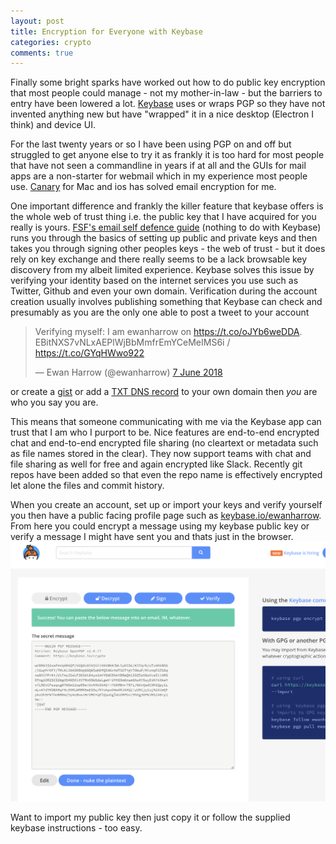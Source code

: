 ```yaml
---
layout: post
title: Encryption for Everyone with Keybase
categories: crypto
comments: true
---
```


Finally some bright sparks have worked out how to do public key encryption that most people could manage - not my mother-in-law - but the barriers to entry have been lowered a lot.  [Keybase](https://keybase.io) uses or wraps PGP so they have not invented anything new but have "wrapped" it in a nice desktop (Electron I think) and device UI.

For the last twenty years or so I have been using PGP on and off but struggled to get anyone else to try it as frankly it is too hard for most people that have not seen a commandline in years if at all and the GUIs for mail apps are a non-starter for webmail which in my experience most people use.  [Canary](https://canarymail.io) for Mac and ios has solved email encryption for me.

One important difference and frankly the killer feature that keybase offers is the whole web of trust thing i.e. the public key that I have acquired for you really is yours.  [FSF's email self defence guide](https://emailselfdefense.fsf.org/en/) (nothing to do with Keybase) runs you through the basics of setting up public and private keys and then takes you through signing other peoples keys - the web of trust - but it does rely on key exchange and there really seems to be a lack browsable key discovery from  my albeit limited experience.  Keybase solves this issue by verifying your identity based on the internet services you use such as Twitter, Github and even your own domain.  Verification during the account creation usually involves publishing something that Keybase can check and presumably as you are the only one able to post a tweet to your account

<blockquote class="twitter-tweet" data-lang="en-gb"><p lang="en" dir="ltr">Verifying myself: I am ewanharrow on <a href="https://t.co/oJYb6weDDA">https://t.co/oJYb6weDDA</a>. EBitNXS7vNLxAEPlWjBbMmfrEmYCeMeIMS6i / <a href="https://t.co/GYqHWwo922">https://t.co/GYqHWwo922</a></p>&mdash; Ewan Harrow (@ewanharrow) <a href="https://twitter.com/ewanharrow/status/1004710267907866624?ref_src=twsrc%5Etfw">7 June 2018</a></blockquote> <script async src="https://platform.twitter.com/widgets.js" charset="utf-8"></script>


or create a [gist](https://gist.github.com/eharrow/6a12e5b2c160cc26d2a09cb898ca6a6e) or add a [TXT DNS record](https://dig.whois.com.au/dig/ewanharrow.com) to your own domain then *you* are who you say you are.

This means that someone communicating with me via the Keybase app can trust that I am who I purport to be.  Nice features are end-to-end encrypted chat and end-to-end encrypted file sharing (no cleartext or metadata such as file names stored in the clear).  They now support teams with chat and file sharing as well for free and again encrypted like Slack.  Recently git repos have been added so that even the repo name is effectively encrypted let alone the files and commit history.

When you create an account, set up or import your keys and verify yourself you then have a public facing profile page such as [keybase.io/ewanharrow](https://keybase.io/ewanharrow).  From here you could encrypt a message using my keybase public key or verify a message I might have sent you and thats just in the browser.  <img src="/public/keybase-dot-io-encrypt.png" class="img-fluid">

Want to import my public key then just copy it or follow the supplied keybase instructions - too easy.
